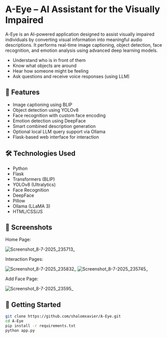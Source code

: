 # A-Eye – AI Assistant for the Visually Impaired

A-Eye is an AI-powered application designed to assist visually impaired individuals by converting visual information into meaningful audio descriptions. It performs real-time image captioning, object detection, face recognition, and emotion analysis using advanced deep learning models.

- Understand who is in front of them
- Know what objects are around
- Hear how someone might be feeling
- Ask questions and receive voice responses (using LLM)

## 🔧 Features

- Image captioning using BLIP
- Object detection using YOLOv8
- Face recognition with custom face encoding
- Emotion detection using DeepFace
- Smart combined description generation
- Optional local LLM query support via Ollama
- Flask-based web interface for interaction

## 🛠️ Technologies Used

- Python
- Flask
- Transformers (BLIP)
- YOLOv8 (Ultralytics)
- Face Recognition
- DeepFace
- Pillow
- Ollama (LLaMA 3)
- HTML/CSS/JS

## 📸 Screenshots
Home Page:

![Screenshot_8-7-2025_235713_](https://github.com/user-attachments/assets/1bada81b-822e-4ab2-9164-7d5d8eb97877)

Interaction Pages:

![Screenshot_8-7-2025_235832_](https://github.com/user-attachments/assets/a2f889c1-ad3e-4ae0-a113-42614c851fbe)
![Screenshot_8-7-2025_235745_](https://github.com/user-attachments/assets/d1f403c5-edeb-4533-9e02-e2ee84d7c0fa)

Add Face Page:

![Screenshot_8-7-2025_23595_](https://github.com/user-attachments/assets/0b80a8c9-e8e2-45fa-93ea-604e6a198429)


## 🚀 Getting Started

```bash
git clone https://github.com/shalomxavier/A-Eye.git
cd A-Eye
pip install -r requirements.txt
python app.py
